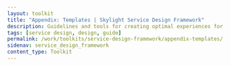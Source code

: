 ```yaml
---
layout: toolkit
title: "Appendix: Templates | Skylight Service Design Framework"
description: Guidelines and tools for creating optimal experiences for both users and your organization.
tags: [service design, design, guide]
permalink: /work/toolkits/service-design-framework/appendix-templates/
sidenav: service_design_framework
content_type: Toolkit
---
```


